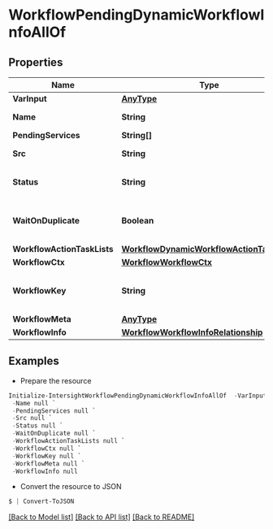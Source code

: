 # WorkflowPendingDynamicWorkflowInfoAllOf
## Properties

Name | Type | Description | Notes
------------ | ------------- | ------------- | -------------
**VarInput** | [**AnyType**](.md) | The inputs of the workflow. | [optional] 
**Name** | **String** | A name for the pending dynamic workflow. | [optional] 
**PendingServices** | **String[]** |  | [optional] 
**Src** | **String** | The src is workflow owner service. | [optional] 
**Status** | **String** | The current status of the PendingDynamicWorkflowInfo. | [optional] [default to "GatheringTasks"]
**WaitOnDuplicate** | **Boolean** | When set to true workflow engine will wait for a duplicate to finish before starting a new one. | [optional] 
**WorkflowActionTaskLists** | [**WorkflowDynamicWorkflowActionTaskList[]**](WorkflowDynamicWorkflowActionTaskList.md) |  | [optional] 
**WorkflowCtx** | [**WorkflowWorkflowCtx**](WorkflowWorkflowCtx.md) |  | [optional] 
**WorkflowKey** | **String** | This key contains workflow, initiator and target name. Workflow engine uses the key to do workflow dedup. | [optional] 
**WorkflowMeta** | [**AnyType**](.md) | The metadata of the workflow. | [optional] 
**WorkflowInfo** | [**WorkflowWorkflowInfoRelationship**](WorkflowWorkflowInfoRelationship.md) |  | [optional] 

## Examples

- Prepare the resource
```powershell
Initialize-IntersightWorkflowPendingDynamicWorkflowInfoAllOf  -VarInput null `
 -Name null `
 -PendingServices null `
 -Src null `
 -Status null `
 -WaitOnDuplicate null `
 -WorkflowActionTaskLists null `
 -WorkflowCtx null `
 -WorkflowKey null `
 -WorkflowMeta null `
 -WorkflowInfo null
```

- Convert the resource to JSON
```powershell
$ | Convert-ToJSON
```

[[Back to Model list]](../README.md#documentation-for-models) [[Back to API list]](../README.md#documentation-for-api-endpoints) [[Back to README]](../README.md)

